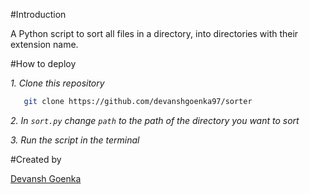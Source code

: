 #Introduction

A Python script to sort all files in a directory, into directories with their extension name.

#How to deploy

_1. Clone this repository_
```sh
   git clone https://github.com/devanshgoenka97/sorter
```
_2. In `sort.py` change `path` to the path of the directory you want to sort_

_3. Run the script in the terminal_

#Created by

[Devansh Goenka](https://github.com/devanshgoenka97)
